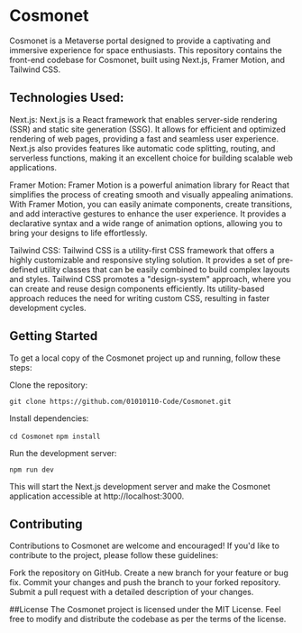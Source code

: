 # Cosmonet
Cosmonet is a Metaverse portal designed to provide a captivating and immersive experience for space enthusiasts. This repository contains the front-end codebase for Cosmonet, built using Next.js, Framer Motion, and Tailwind CSS.

## Technologies Used:

Next.js: Next.js is a React framework that enables server-side rendering (SSR) and static site generation (SSG). It allows for efficient and optimized rendering of web pages, providing a fast and seamless user experience. Next.js also provides features like automatic code splitting, routing, and serverless functions, making it an excellent choice for building scalable web applications.

Framer Motion: Framer Motion is a powerful animation library for React that simplifies the process of creating smooth and visually appealing animations. With Framer Motion, you can easily animate components, create transitions, and add interactive gestures to enhance the user experience. It provides a declarative syntax and a wide range of animation options, allowing you to bring your designs to life effortlessly.

Tailwind CSS: Tailwind CSS is a utility-first CSS framework that offers a highly customizable and responsive styling solution. It provides a set of pre-defined utility classes that can be easily combined to build complex layouts and styles. Tailwind CSS promotes a "design-system" approach, where you can create and reuse design components efficiently. Its utility-based approach reduces the need for writing custom CSS, resulting in faster development cycles.

## Getting Started
To get a local copy of the Cosmonet project up and running, follow these steps:

Clone the repository:



``` git clone https://github.com/01010110-Code/Cosmonet.git ```

Install dependencies:


``` cd Cosmonet ```
``` npm install ```

Run the development server:

``` npm run dev ```

This will start the Next.js development server and make the Cosmonet application accessible at http://localhost:3000.

## Contributing
Contributions to Cosmonet are welcome and encouraged! If you'd like to contribute to the project, please follow these guidelines:

Fork the repository on GitHub.
Create a new branch for your feature or bug fix.
Commit your changes and push the branch to your forked repository.
Submit a pull request with a detailed description of your changes.

##License
The Cosmonet project is licensed under the MIT License. Feel free to modify and distribute the codebase as per the terms of the license.
